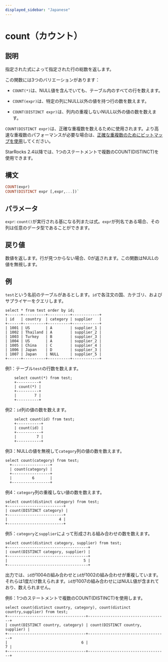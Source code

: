 ```yaml
---
displayed_sidebar: "Japanese"
---
```


# count（カウント）

## 説明

指定された式によって指定された行の総数を返します。

この関数には3つのバリエーションがあります：

- `COUNT(*)`は、NULL値を含んでいても、テーブル内のすべての行を数えます。

- `COUNT(expr)`は、特定の列にNULL以外の値を持つ行の数を数えます。

- `COUNT(DISTINCT expr)`は、列内の重複しないNULL以外の値の数を数えます。

`COUNT(DISTINCT expr)`は、正確な重複数を数えるために使用されます。より高速な重複数のパフォーマンスが必要な場合は、[正確な重複数のためにビットマップを使用](../../../using_starrocks/Using_bitmap.md)してください。

StarRocks 2.4以降では、1つのステートメントで複数のCOUNT(DISTINCT)を使用できます。

## 構文

~~~Haskell
COUNT(expr)
COUNT(DISTINCT expr [,expr,...])`
~~~

## パラメータ

`expr`: `count()`が実行される基になる列または式。`expr`が列名である場合、その列は任意のデータ型であることができます。

## 戻り値

数値を返します。行が見つからない場合、0が返されます。この関数はNULLの値を無視します。

## 例

`test`という名前のテーブルがあるとします。`id`で各注文の国、カテゴリ、およびサプライヤーをクエリします。

~~~Plain
select * from test order by id;
+------+----------+----------+------------+
| id   | country  | category | supplier   |
+------+----------+----------+------------+
| 1001 | US       | A        | supplier_1 |
| 1002 | Thailand | A        | supplier_2 |
| 1003 | Turkey   | B        | supplier_3 |
| 1004 | US       | A        | supplier_2 |
| 1005 | China    | C        | supplier_4 |
| 1006 | Japan    | D        | supplier_3 |
| 1007 | Japan    | NULL     | supplier_5 |
+------+----------+----------+------------+
~~~

例1：テーブル`test`の行数を数えます。

~~~Plain
    select count(*) from test;
    +----------+
    | count(*) |
    +----------+
    |        7 |
    +----------+
~~~

例2：`id`列の値の数を数えます。

~~~Plain
    select count(id) from test;
    +-----------+
    | count(id) |
    +-----------+
    |         7 |
    +-----------+
~~~

例3：NULLの値を無視して`category`列の値の数を数えます。

~~~Plain
select count(category) from test;
  +-----------------+
  | count(category) |
  +-----------------+
  |         6       |
  +-----------------+
~~~

例4：`category`列の重複しない値の数を数えます。

~~~Plain
select count(distinct category) from test;
+-------------------------+
| count(DISTINCT category) |
+-------------------------+
|                       4 |
+-------------------------+
~~~

例5：`category`と`supplier`によって形成される組み合わせの数を数えます。

~~~Plain
select count(distinct category, supplier) from test;
+------------------------------------+
| count(DISTINCT category, supplier) |
+------------------------------------+
|                                  5 |
+------------------------------------+
~~~

出力では、`id`が1004の組み合わせと`id`が1002の組み合わせが重複しています。それらは1度だけ数えられます。`id`が1007の組み合わせにはNULL値が含まれており、数えられません。

例6：1つのステートメントで複数のCOUNT(DISTINCT)を使用します。

~~~Plain
select count(distinct country, category), count(distinct country,supplier) from test;
+-----------------------------------+-----------------------------------+
| count(DISTINCT country, category) | count(DISTINCT country, supplier) |
+-----------------------------------+-----------------------------------+
|                                 6 |                                 7 |
+-----------------------------------+-----------------------------------+
~~~
